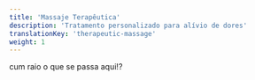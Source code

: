 ```yaml
---
title: 'Massaje Terapêutica'
description: 'Tratamento personalizado para alívio de dores'
translationKey: 'therapeutic-massage'
weight: 1
---
```

cum raio o que se passa aqui!?